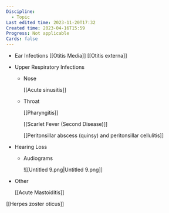 ```yaml
---
Discipline:
  - Topic
Last edited time: 2023-11-20T17:32
Created time: 2023-04-16T15:59
Progress: Not applicable
Cards: false
---
```

- Ear Infections
    [[Otitis Media]]
    [[Otitis externa]]
- Upper Respiratory Infections
    - Nose
        
        [[Acute sinusitis]]
        
    - Throat
        
        [[Pharyngitis]]
        
        [[Scarlet Fever (Second Disease)]]
        
        [[Peritonsillar abscess (quinsy) and peritonsillar cellulitis]]
        
- Hearing Loss
    - Audiograms
        
        ![[Untitled 9.png|Untitled 9.png]]
        
- Other
    
    [[Acute Mastoiditis]]
    
[[Herpes zoster oticus]]